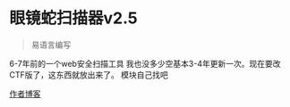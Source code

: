 眼镜蛇扫描器v2.5
===============
> 易语言编写

6-7年前的一个web安全扫描工具 我也没多少空基本3-4年更新一次。现在要改CTF版了，这东西就放出来了。
模块自己找吧

[作者博客](http://www.194nb.com) 
